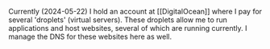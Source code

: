 Currently (2024-05-22) I hold an account at [[DigitalOcean]] where I pay for several 'droplets' (virtual servers).
These droplets allow me to run applications and host websites, several of which are running currently.   I manage the DNS for these websites here as well.